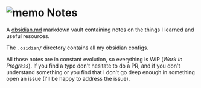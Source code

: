 
# ![memo](https://github.githubassets.com/images/icons/emoji/unicode/1f4dd.png) Notes
A [obsidian.md](https://obsidian.md/) markdown vault containing notes on the things I learned and useful resources.

The `.osidian/` directory contains all my obsidian configs.

All those notes are in constant evolution, so everything is WIP (*Work In Progress*). If you find a typo don't hesitate to do a PR, and if you don't understand something or you find that I don't go deep enough in something open an issue (I'll be happy to address the issue).